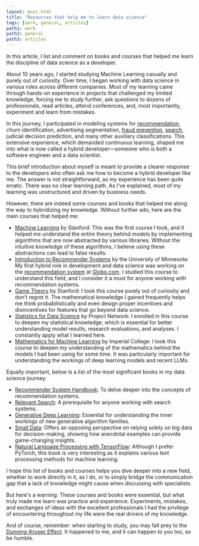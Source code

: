 ```yaml
---
layout: post.html
title: "Resources that help me to learn data science"
tags: [work, general, articles]
path1: work
path2: general
path3: articles
---
```


In this article, I list and comment on books and courses that helped me learn the discipline of data science as a developer.

About 10 years ago, I started studying Machine Learning casually and purely out of curiosity. Over time, I began working with data science in various roles across different companies. Most of my learning came through hands-on experience in projects that challenged my limited knowledge, forcing me to study further, ask questions to dozens of professionals, read articles, attend conferences, and, most importantly, experiment and learn from mistakes.

In this journey, I participated in modeling systems for [recommendation](/archives/recommendation/), churn identification, advertising segmentation, [fraud prevention](/archives/trustandsafety/), [search](/archives/search/), judicial decision prediction, and many other auxiliary classifications. This extensive experience, which demanded continuous learning, shaped me into what is now called a hybrid developer—someone who is both a software engineer and a data scientist.

This brief introduction about myself is meant to provide a clearer response to the developers who often ask me how to become a hybrid developer like me. The answer is not straightforward, as my experience has been quite erratic. There was no clear learning path. As I’ve explained, most of my learning was unstructured and driven by business needs.

However, there are indeed some courses and books that helped me along the way to hybridizing my knowledge. Without further ado, here are the main courses that helped me:

* [Machine Learning](https://www.coursera.org/specializations/machine-learning-introduction) by Stanford: This was the first course I took, and it helped me understand the entire theory behind models by implementing algorithms that are now abstracted by various libraries. Without the intuitive knowledge of these algorithms, I believe using these abstractions can lead to false results.
* [Introduction to Recommender Systems](https://www.coursera.org/learn/recommender-systems) by the University of Minnesota: My first hybrid role in development and data science was working on the [recommendation system](/archives/recommendation/) at [Globo.com](/archives/globocom/). I studied this course to understand this field, and I consider it a must for anyone working with recommendation systems.
* [Game Theory](https://www.coursera.org/learn/game-theory-1) by Stanford: I took this course purely out of curiosity and don’t regret it. The mathematical knowledge I gained frequently helps me think probabilistically and even design proper incentives and disincentives for features that go beyond data science.
* [Statistics for Data Science](https://www.coursera.org/projects/statistics-data-science) by Project Network: I enrolled in this course to deepen my statistical knowledge, which is essential for better understanding model results, research evaluations, and analyses. I constantly apply what I learned here.
* [Mathematics for Machine Learning](https://www.coursera.org/account/accomplishments/specialization/F8SQK79VWVJ2) by Imperial College: I took this course to deepen my understanding of the mathematics behind the models I had been using for some time. It was particularly important for understanding the workings of deep learning models and recent LLMs.

Equally important, below is a list of the most significant books in my data science journey:

* [Recommender System Handbook](https://github.com/vwang0/recommender_system/blob/master/Recommender%20Systems%20Handbook.pdf): To delve deeper into the concepts of recommendation systems.
* [Relevant Search](https://www.manning.com/books/relevant-search): A prerequisite for anyone working with search systems.
* [Generative Deep Learning](https://rj.olx.com.br/rio-de-janeiro-e-regiao/livros-e-revistas/livro-generative-deep-learning-de-david-foster-1018413877?): Essential for understanding the inner workings of new generative algorithm families.
* [Small Data](https://www.amazon.com.br/Small-Data-Indicam-Grandes-Tend%C3%AAncias/dp/8569809719): Offers an opposing perspective on relying solely on big data for decision-making, showing how anecdotal examples can provide game-changing insights.
* [Natural Language Processing with TensorFlow](https://www.amazon.com.br/gp/product/B077Q3VZFR/): Although I prefer PyTorch, this book is very interesting as it explains various text processing methods for machine learning.

I hope this list of books and courses helps you dive deeper into a new field, whether to work directly in it, as I do, or to simply bridge the communication gap that a lack of knowledge might cause when discussing with specialists.

But here's a warning: These courses and books were essential, but what truly made me learn was practice and experience. Experiments, mistakes, and exchanges of ideas with the excellent professionals I had the privilege of encountering throughout my life were the real drivers of my knowledge.

And of course, remember: when starting to study, you may fall prey to the [Dunning-Kruger Effect](https://thedecisionlab.com/biases/dunning-kruger-effect). It happened to me, and it can happen to you too, so be humble.
